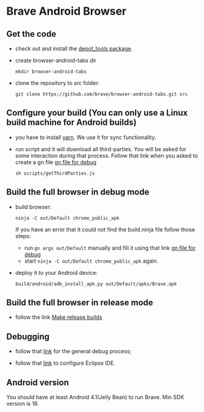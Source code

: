 # Brave Android Browser

## Get the code

- check out and install the [depot_tools package](https://commondatastorage.googleapis.com/chrome-infra-docs/flat/depot_tools/docs/html/depot_tools_tutorial.html#_setting_up).
- create browser-android-tabs dir

  `mkdir browser-android-tabs`

- clone the repository to src folder:

  `git clone https://github.com/brave/browser-android-tabs.git src`
  
## Configure your build (You can only use a Linux build machine for Android builds)

- you have to install [yarn](https://yarnpkg.com/lang/en/docs/install/#linux-tab). We use it for sync functionality.

- run script and it will download all third-parties. You will be asked for some interaction during that process. Follow that link when you asked to create a gn file [gn file for debug](https://github.com/brave/browser-android-tabs/wiki/Sample-gn-file-for-debug)

  `sh scripts/getThirdParties.js`
  
## Build the full browser in debug mode

- build browser:

  `ninja -C out/Default chrome_public_apk`
  
  If you have an error that it could not find the build.ninja file follow those steps:
    - run `gn args out/Default` manually and fill it using that link [gn file for debug](https://github.com/brave/browser-android-tabs/wiki/Sample-gn-file-for-debug)
    - start `ninja -C out/Default chrome_public_apk` again.
  
- deploy it to your Android device:

  `build/android/adb_install_apk.py out/Default/apks/Brave.apk`
  
## Build the full browser in release mode

- follow the link [Make release builds](https://github.com/brave/browser-android-tabs/wiki/Make-release-builds)

## Debugging

- follow that [link](https://www.chromium.org/developers/how-tos/debugging-on-android) for the general debug process;

- follow that [link](https://www.chromium.org/developers/android-eclipse-dev) to configure Eclipse IDE.

## Android version

You should have at least Android 4.1(Jelly Bean) to run Brave. Min SDK version is 16.
